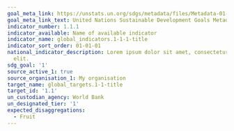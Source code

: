 ```yaml
---
goal_meta_link: https://unstats.un.org/sdgs/metadata/files/Metadata-01-01-01a.pdf
goal_meta_link_text: United Nations Sustainable Development Goals Metadata (pdf 894kB)
indicator_number: 1.1.1
indicator_available: Name of available indicator
indicator_name: global_indicators.1-1-1-title
indicator_sort_order: 01-01-01
national_indicator_description: Lorem ipsum dolor sit amet, consectetur adipiscing
  elit.
sdg_goal: '1'
source_active_1: true
source_organisation_1: My organisation
target_name: global_targets.1-1-title
target_id: '1.1'
un_custodian_agency: World Bank
un_designated_tier: '1'
expected_disaggregations:
  - Fruit
---
```

